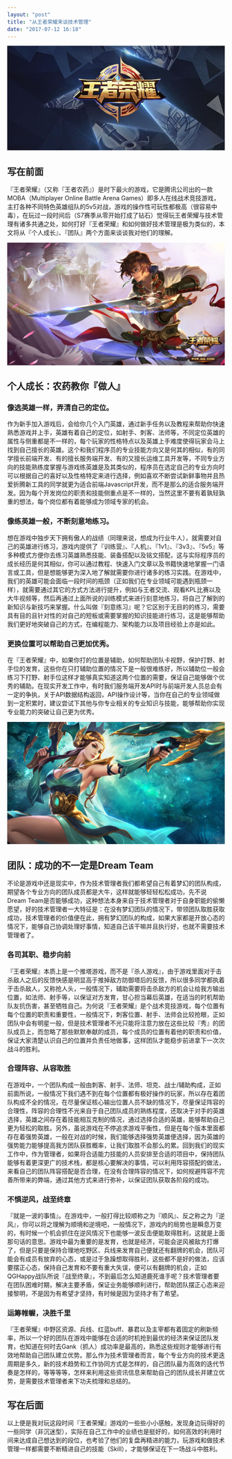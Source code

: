 ```yaml
---
layout: "post"
title: "从王者荣耀来谈技术管理"
date: "2017-07-12 16:18"
---
```


![王者荣耀](images/2017/07/58a126d73bcc2.jpg)

## 写在前面

『王者荣耀』（又称『王者农药』）是时下最火的游戏，它是腾讯公司出的一款MOBA（Multiplayer Online Battle Arena Games）即多人在线战术竞技游戏，主打各种不同特色英雄组队的5v5对战，游戏的操作性可玩性都极高（很容易中毒），在玩过一段时间后（S7赛季从零开始打成了钻石）觉得玩王者荣耀与技术管理有诸多共通之处，如何打好『王者荣耀』和如何做好技术管理是极为类似的，本文将从『个人成长』、『团队』两个方面来谈谈我对他们的理解。

![王者荣耀](images/2017/07/1114103A8-1.jpg)

## 个人成长：农药教你『做人』

### 像选英雄一样，弄清自己的定位。

作为新手加入游戏后，会给你几个入门英雄，通过新手任务以及教程来帮助你快速熟悉游戏并上手，英雄有着自己的定位，如射手、刺客、法师等，不同定位英雄的属性与侧重都是不一样的，每个玩家的性格特点以及英雄上手难度使得玩家会马上找到自己擅长的英雄。这个和我们程序员的专业技能方向又是何其的相似，有的同学擅长前端开发、有的擅长服务端开发、有的又擅长运维工具开发等，不同专业方向的技能熟练度掌握与游戏练英雄是及其类似的，程序员在选定自己的专业方向时可以根据自己的喜好以及性格特定来进行选择，例如喜欢不断尝试新鲜事物并且热爱折腾新工具的同学就更为适合前端Javascript开发，而不是那么的适合服务端开发。因为每个开发岗位的职责和技能侧重点是不一样的，当然这里不要有着孰轻孰重的想法，每个岗位都有着能够成为领域专家的机会。

### 像练英雄一般，不断刻意地练习。

想在游戏中独步天下拥有傲人的战绩（同理来说，想成为行业牛人），就需要对自己的英雄进行练习，游戏内提供了『训练营』、『人机』、『1v1』、『3v3』、『5v5』等多种模式方便你去练习英雄熟悉技能、装备搭配以及铭文搭配，这与实际程序员的成长经历是何其相似，你可以通过教程、快速入门文章以及书籍快速地掌握一门语言或工具，但是想能够更为深入地了解就需要你进行诸多的练习实践。在游戏中，我们的英雄可能会面临一段时间的瓶颈（正如我们在专业领域可能遇到瓶颈一样），就需要通过其它的方式方法进行提升，例如与王者交流、观看KPL比赛以及大牛视频等，然后再通过上面所说的训练模式来进行刻意地练习，将自己了解到的新知识与新技巧来掌握。什么叫做『刻意练习』呢？它区别于无目的的练习，需要具有目的且针对性的对自己的短板或需要掌握的知识技能进行练习，这是能够帮助我们更好地突破自己的方式，在编程能力、架构能力以及项目经验上亦是如此。

### 更换位置可以帮助自己更加优秀。

在『王者荣耀』中，如果你打的位置是辅助，如何帮助团队卡视野，保护打野、射手位的发育，这些你在只打辅助位置的情况下是一般很难练好，所以辅助位一般会练习下打野、射手位这样才能够真实知道这两个位置的需要，保证自己能够做个优秀的辅助。在现实开发工作中，有时我们服务端开发API时与前端开发人员总会有一定的争执，关于API数据结构返回，API操作设计等，当你在自己的专业领域做到一定积累时，建议尝试下其他与你专业相关的专业知识与技能，能够帮助你实现专业能力的突破让自己更为优秀。

![王者荣耀](images/2017/07/139-160Z11G429.jpg)

## 团队：成功的不一定是Dream Team

不论是游戏中还是现实中，作为技术管理者我们都希望自己有着梦幻的团队构成，期望各个专业方向的团队成员都是大牛，这样就能够轻轻松松成功，先不说Dream Team是否能够成功，这种想法本身来自于技术管理者对于自身职能的偷懒愿望，好的技术管理者一大特征是：在没有梦幻团队的情况下，带领团队取胜获取成功，技术管理者的价值便在此，拥有梦幻团队的构成，如果大家都是开放心态的情况下，能够自己协调处理好事情，知道自己该干嘛并且执行好，也就不需要技术管理者了。

### 各司其职、稳步向前

『王者荣耀』本质上是一个推塔游戏，而不是『杀人游戏』，由于游戏里面对于击杀敌人之后的反馈快感是明显高于推掉敌方防御塔后的反馈，所以很多同学都执着于击杀敌人，又称抢人头，一般情况下，辅助需要将击杀敌方的机会让给我方输出位置，如法师、射手等，以保证对方发育，甘心担当幕后英雄，在适当的时机帮助队友抗伤害，甚至牺牲自己。为何说『王者荣耀』是个战术竞技游戏，每个位置有每个位置的职责和重要性，一般情况下，刺客位置、射手、法师会比较抢眼，正如团队中会有明星一般，但是技术管理者不光只能将注意力放在这些比较『秀』的团队成员上，而忽略了那些默默奉献的成员，每个成员的位置有着他的职责和价值，保证大家清楚认识自己的位置并负责任地做事，这样团队才能稳步前进拿下一次次战斗的胜利。

### 合理阵容、从容取胜

在游戏中，一个团队构成一般由刺客、射手、法师、坦克、战士/辅助构成，正如前面所说，一般情况下我们遇不到在每个位置都有极好操作的玩家，所以存在着团队构成不全的情况，在尽量保证核心输出位置人员不缺的情况下，尽量保证阵容的合理性，阵容的合理性不光来自于自己团队成员的熟练程度，还取决于对手的英雄选择，英雄之间存在着技能相互克制的情况，通过选择合适的英雄，能够帮助自己更为轻松的取胜。另外，虽说游戏在不停追求游戏平衡性，但是在每个版本里面都存在着强势英雄，一般在对战的时候，我们能够选择强势英雄便选择，因为英雄的强势能力能够提高我方团队获胜概率，让我们取胜不会那么的累。回到我们的现实工作中，作为管理者，如果将合适能力技能的人员安排至合适的项目中，保持团队能够有着更深更广的技术栈，都是核心要解决的事情，可以利用阵容搭配的做法，来看自己的团队阵容搭配是否合理，在没有合理阵容的情况下，如何规避阵容不完善所带来的弊端，通过其他方式来进行弥补，以保证团队获取各阶段的成功。

### 不惧逆风，战至终章

『就是一波的事情』。在游戏中，一般打得比较顺称之为『顺风』、反之称之为『逆风』，你可以将之理解为顺境和逆境吧，一般情况下，游戏内的局势也是瞬息万变的，有时候一个机会抓住在逆风情况下也能够一波反击便能取得胜利，这就是上面那句话的意思。游戏中最为重要的是发育，也就是经济，可能会逆风被敌方打爆了，但是只要是保持合理地吃野区、兵线来发育自己便就还有翻牌的机会，团队可能会有成员有放弃的心态，或是过于急躁想取得胜利，这些都不是好的做法，应该要摆正心态，保持自己发育和不要有重大失误，便可以有翻牌的机会，正如QGHappy战队所说『战至终章』，不到最后怎么知道鹿死谁手呢？技术管理者要在团队困难时期，解决主要矛盾，保证业务能够顺利进行，帮助团队摆正心态来迎接黎明，不是因为有希望才坚持，有时候是因为坚持才有了希望。

### 运筹帷幄，决胜千里

『王者荣耀』中野区资源、兵线、红蓝buff、暴君以及主宰都有着固定的刷新频率，所以一个好的团队在游戏中能够在合适的时机抢到最优的经济来保证团队发育，也知道在何时去Gank（抓人）成功率是最高的，熟悉这些规则才能够进行有效地帮助自己团队建立优势。那么作为技术管理者而言，每个专业方向的技术更迭周期是多久，新的技术趋势和工作协同方式是怎样的，自己团队最为高效的迭代节奏是怎样的，等等等等，怎样来利用这些资讯信息来帮助自己的团队成长并建立优势，是需要技术管理者来下功夫梳理和总结的。

## 写在后面

以上便是我对玩这段时间『王者荣耀』游戏的一些些小小感触，发现身边玩得好的一些同学（非沉迷型），实际在自己工作中的业绩也是挺好的，如何高效的利用时间来达成自己想达到的段位，也考验了他们的复盘再精进的能力，玩游戏和做技术管理一样都需要不断精进自己的技能（Skill），才能够保证在下一场战斗中胜利。
